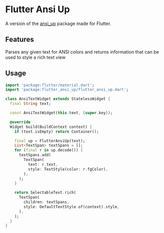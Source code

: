 # Flutter Ansi Up

A version of the [ansi_up](https://pub.dev/packages/ansi_up) package made for Flutter.


## Features

Parses any given text for ANSI colors and returns information that can be used to style a rich text view

## Usage


```dart
import 'package:flutter/material.dart';
import 'package:flutter_ansi_up/flutter_ansi_up.dart';

class AnsiTextWidget extends StatelessWidget {
  final String text;

  const AnsiTextWidget(this.text, {super.key});

  @override
  Widget build(BuildContext context) {
    if (text.isEmpty) return Container();

    final up = FlutterAnsiUp(text);
    List<TextSpan> textSpans = [];
    for (final r in up.decode()) {
      textSpans.add(
        TextSpan(
          text: r.text,
          style: TextStyle(color: r.fgColor),
        ),
      );
    }

    return SelectableText.rich(
      TextSpan(
        children: textSpans,
        style: DefaultTextStyle.of(context).style,
      ),
    );
  }
}

```